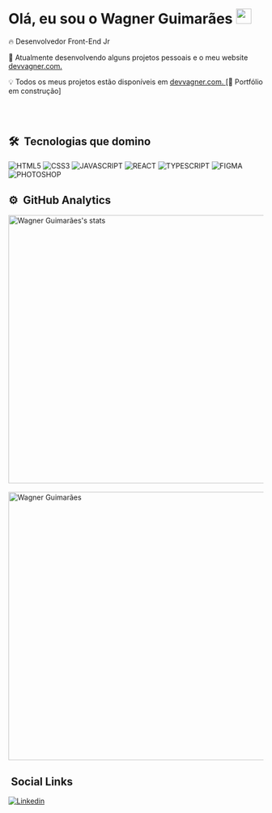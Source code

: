 <h1> Olá, eu sou o Wagner Guimarães  <img src='https://raw.githubusercontent.com/kaueMarques/kaueMarques/master/hi.gif' width='30px' /> </h1> 

 🔥 Desenvolvedor Front-End Jr
 
 🔭 Atualmente desenvolvendo alguns projetos pessoais e o meu website  <a href='https://devvagner.com/' > devvagner.com. </a>

💡 Todos os meus projetos estão disponíveis em <a href='https://devvagner.com/' > devvagner.com. </a> [🚨 Portfólio em construção]

<br><br>

## 🛠️ &nbsp;Tecnologias que domino

<div style="display: 'inline-block'">

<img align='center' alt='HTML5' src='https://img.shields.io/badge/HTML5-E34F26?style=for-the-badge&logo=html5&logoColor=white'>
<img align='center' alt='CSS3' src='https://img.shields.io/badge/CSS3-1572B6?style=for-the-badge&logo=css3&logoColor=white'>
<img align='center' alt='JAVASCRIPT' src='https://img.shields.io/badge/JavaScript-F7DF1E?style=for-the-badge&logo=javascript&logoColor=black'>
<img align='center' alt='REACT' src='https://img.shields.io/badge/React-20232A?style=for-the-badge&logo=react&logoColor=61DAFB'>
<img align='center' alt='TYPESCRIPT' src='https://img.shields.io/badge/TypeScript-007ACC?style=for-the-badge&logo=typescript&logoColor=white'>
<img align='center' alt='FIGMA' src='https://img.shields.io/badge/Figma-F24E1E?style=for-the-badge&logo=figma&logoColor=white'>
<img align='center' alt='PHOTOSHOP' src='https://img.shields.io/badge/Adobe%20Photoshop-31A8FF?style=for-the-badge&logo=Adobe%20Photoshop&logoColor=black'>

</div>


## ⚙️ &nbsp;GitHub Analytics

<p align="left">

<img width="530em" src="https://github-readme-stats.vercel.app/api?username=devvagnerBR&show_icons=true&theme=dracula" alt="Wagner Guimarães's stats"/>
  <br><br>
<img width="530em" src="https://github-readme-stats.vercel.app/api/top-langs/?username=devvagnerBR&layout=compact&theme=dracula" alt="Wagner Guimarães"/>
</p>

## &nbsp;Social Links

[![Linkedin](https://img.shields.io/badge/LinkedIn-0077B5?style=for-the-badge&logo=linkedin&logoColor=white)](https://www.linkedin.com/in/wagner-guimar%C3%A3es-709b66236/) 
